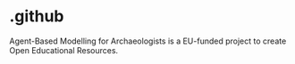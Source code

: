 # .github
Agent-Based Modelling for Archaeologists is a EU-funded project to create Open Educational Resources.
